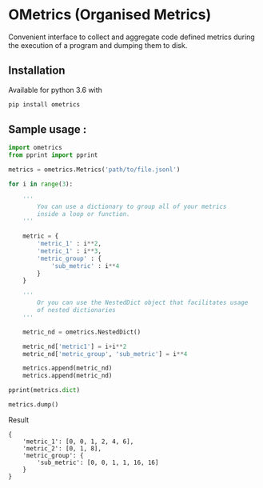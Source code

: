 # OMetrics (Organised Metrics)

Convenient interface to collect and aggregate code defined metrics during the execution of a program and dumping them to disk.

## Installation

Available for python 3.6 with

```bash
pip install ometrics
```

## Sample usage :

```python
import ometrics
from pprint import pprint

metrics = ometrics.Metrics('path/to/file.jsonl')

for i in range(3):
    
    '''
        You can use a dictionary to group all of your metrics 
        inside a loop or function.
    ''' 
    
    metric = {
        'metric_1' : i**2,
        'metric_1' : i**3,
        'metric_group' : {
            'sub_metric' : i**4
        }
    }

    '''
        Or you can use the NestedDict object that facilitates usage 
        of nested dictionaries
    ''' 

    metric_nd = ometrics.NestedDict()

    metric_nd['metric1'] = i+i**2
    metric_nd['metric_group', 'sub_metric'] = i**4

    metrics.append(metric_nd)
    metrics.append(metric_nd)

pprint(metrics.dict)

metrics.dump()
```

Result 

```
{
    'metric_1': [0, 0, 1, 2, 4, 6],
    'metric_2': [0, 1, 8],
    'metric_group': {
        'sub_metric': [0, 0, 1, 1, 16, 16]
    }
}
```